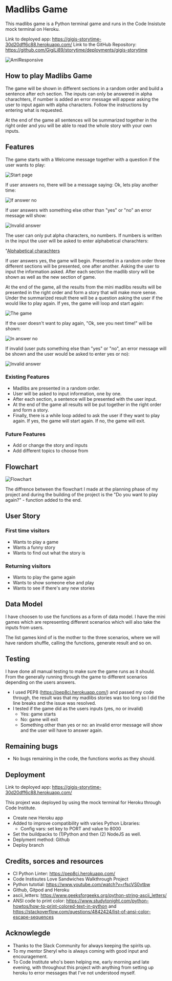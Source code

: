 # Madlibs Game

This madlibs game is a Python terminal game and runs in the Code Insistute mock terminal on Heroku.

Link to deployed app: https://gigis-storytime-30d20dff6c88.herokuapp.com/
Link to the GitHub Repository: https://github.com/GigiLi89/storytime/deployments/gigis-storytime

![AmIResponsive](assets/images/responsiv.png)

## How to play Madlibs Game

The game will be shown in different sections in a random order and build a sentence after ech section. The inputs can only be answered in alpha charachters, if number is added an error message will appear asking the user to input again with alpha characters. Follow the instructions by entering what is requested. 

At the end of the game all sentences will be summarized together in the right order and you will be able to read the whole story with your own inputs. 

## Features

The game starts with a Welcome message together with a question if the user wants to play:

![Start page](assets/images/start.png)

If user answers no, there will be a message saying: Ok, lets play another time:

![If answer no](assets/images/no.png)

If user answers with something else other than "yes" or "no" an error message will show:

![Invalid answer](assets/images/invalid.png)

The user can only put alpha characters, no numbers. If numbers is written in the input the user will be asked to enter alphabetical charachters:

"[Alphabetical charachters](assets/images/alpha.png)

If user answers yes, the game will begin. Presented in a random order three different sections will be presented, one after another. Asking the user to input the information asked. After each section the madlib story will be shown as well as the new section of game. 

At the end of the game, all the results from the mini madlibs results will be presented in the right order and form a story that will make more sense. Under the summarized result there will be a question asking the user if the would like to play again. If yes, the game will loop and start again:

![The game](assets/images/game.png)

If the user doesn't want to play again, "Ok, see you next time!" will be shown:

![In answer no](assets/images/no2.png)

If invalid (user puts something else than "yes" or "no", an error message will be shown and the user would be asked to enter yes or no):

![Invalid answer](assets/images/invalid2.png)

### Existing Features
- Madlibs are presented in a random order.
- User will be asked to input information, one by one.
- After each section, a sentence will be presented with the user input.
- At the end of the game all results will be put together in the right order and form a story. 
- Finally, there is a while loop added to ask the user if they want to play again. If yes, the game will start again. If no, the game will exit.

### Future Features
- Add or change the story and inputs
- Add different topics to choose from

## Flowchart

![Flowchart](assets/images/flowchart.png)

The diffrence between the flowchart I made at the planning phase of my project and during the building of the project is the "Do you want to play again?" - function added to the end. 

## User Story
### First time visitors
- Wants to play a game
- Wants a funny story
- Wants to find out what the story is

### Returning visitors
- Wants to play the game again
- Wants to show someone else and play
- Wants to see if there's any new stories

## Data Model

I have choosen to use the functions as a form of data model. I have the mini games which are representing different scenarios which will also take the inputs from users.

The list games kind of is the mother to the three scenarios, where we will have random shuffle, calling the functions, generate result and so on. 

## Testing

I have done all manual testing to make sure the game runs as it should. From the generally running through the game to different scenarios depending on the users answers. 

- I used PEP8 (https://pep8ci.herokuapp.com/) and passed my code through, the result was that my madlibs stories was too long so I did the line breaks and the issue was resolved.
- I tested if the game did as the users inputs (yes, no or invalid)
    - Yes: game starts
    - No: game will exit
    - Something other than yes or no: an invalid error message will show and the user will have to answer again. 

## Remaining bugs
- No bugs remaining in the code, the functions works as they should.

## Deployment
Link to deployed app: https://gigis-storytime-30d20dff6c88.herokuapp.com/

This projext was deployed by using the mock terminal for Heroku through Code Institute.

- Create new Heroku app
- Added to improve compatibility with varies Python Libraries: 
    - Config vars: set key to PORT and value to 8000
- Set the buildpacks to (1)Python and then (2) NodeJS as well.
- Deplyment method: Github
- Deploy branch

## Credits, sorces and resources
- CI Python Linter: https://pep8ci.herokuapp.com/
- Code Instisutes Love Sandwiches Walkthrough Project
- Python tutotial: https://www.youtube.com/watch?v=rfscVS0vtbw
- Github, Gitpod and Heroku
- ascii_letters: https://www.geeksforgeeks.org/python-string-ascii_letters/
- ANSI code to print color: https://www.studytonight.com/python-howtos/how-to-print-colored-text-in-python and https://stackoverflow.com/questions/4842424/list-of-ansi-color-escape-sequences

## Acknowlegde
- Thanks to the Slack Community for always keeping the spirits up.
- To my mentor Sheryl who is always coming with good input and encouragement.
- To Code Institute who's been helping me, early morning and late evening, with throughout this project with anything from setting up heroku to error messages that I've not understood myself. 